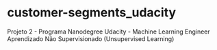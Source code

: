 # customer-segments_udacity
Projeto 2 - Programa Nanodegree Udacity - Machine Learning Engineer
Aprendizado Não Supervisionado (Unsupervised Learning)
